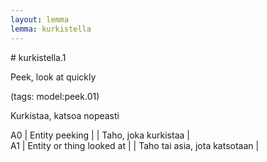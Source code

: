 ```yaml
---
layout: lemma
lemma: kurkistella
---
```


<div class="sense">
# <span class="sensename">kurkistella.1</span>

<span class="description">Peek, look at quickly</span>

(tags: model:peek.01)

<span class="description">Kurkistaa, katsoa nopeasti</span>

A0 | Entity peeking |   | Taho, joka kurkistaa |  
A1 | Entity or thing looked at |   | Taho tai asia, jota katsotaan |  

</div>

